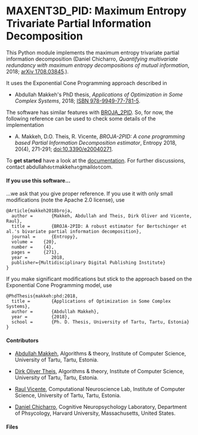 # MAXENT3D_PID: Maximum Entropy Trivariate Partial Information Decomposition

This Python module implements the maximum entropy trivariate partial information decomposition (Daniel Chicharro, *Quantifying multivariate redundancy with maximum entropy decompositions of mutual information*, 2018; [arXiv 1708.03845](https://arxiv.org/pdf/1708.03845.pdf).).

It uses the Exponential Cone Programming approach described in
* Abdullah Makkeh's PhD thesis, *Applications of Optimization in Some Complex Systems*, 2018; [ISBN 978-9949-77-781-5](https://dspace.ut.ee/handle/10062/61143).

The software has similar features with [BROJA_2PID](https://github.com/Abzinger/BROJA_2PID/). So, for now, the following reference can be used to check some details of the implementation
* A. Makkeh, D.O. Theis, R. Vicente, *BROJA-2PID: A cone programming based Partial Information Decomposition estimator*, Entropy 2018, 20(4), 271-291; [doi:10.3390/e20040271](http://dx.doi.org/10.3390/e20040271).

To **get started** have a look at the [documentation](http://maxent3d-pid.rtfd.io). For further discussions, contact abdullah`dot`makkeh`at`gmail`dot`com.

#### If you use this software...
...we ask that you give proper reference.
If you use it with only small modifications (note the Apache 2.0 license), use 
```
@Article{makkeh2018broja,
  author =       {Makkeh, Abdullah and Theis, Dirk Oliver and Vicente, Raul},
  title =        {BROJA-2PID: A robust estimator for Bertschinger et al.'s bivariate partial information decomposition},
  journal =      {Entropy},
  volume =    {20},
  number =    {4},
  pages =     {271},
  year =         2018,
  publisher={Multidisciplinary Digital Publishing Institute}
}
```
If you make significant modifications but stick to the approach based on the Exponential Cone Programming model, use
```
@PhdThesis{makkeh:phd:2018,
  title =        {Applications of Optimization in Some Complex Systems},
  author =       {Abdullah Makkeh},
  year =         {2018},
  school =       {Ph. D. Thesis, University of Tartu, Tartu, Estonia}
}
```
#### Contributors

* [Abdullah Makkeh](https://www.theory.cs.ut.ee/people/abdullah-makkeh), Algorithms & theory, Institute of Computer Science, University of Tartu, Tartu, Estonia.

* [Dirk Oliver Theis](https://www.theory.cs.ut.ee/people/dot), Algorithms & theory, Institute of Computer Science, University of Tartu, Tartu, Estonia.

* [Raul Vicente](https://neuro.cs.ut.ee/people/), Computational Neuroscience Lab, Institute of Computer Science, University of Tartu, Tartu, Estonia.

* [Daniel Chicharro](https://www.iit.it/advanced-robotics-people/daniel-chicharro), Cognitive Neuropsychology Laboratory, Department of Phsycology, Harvard University, Massachusetts, United States.
#### Files

